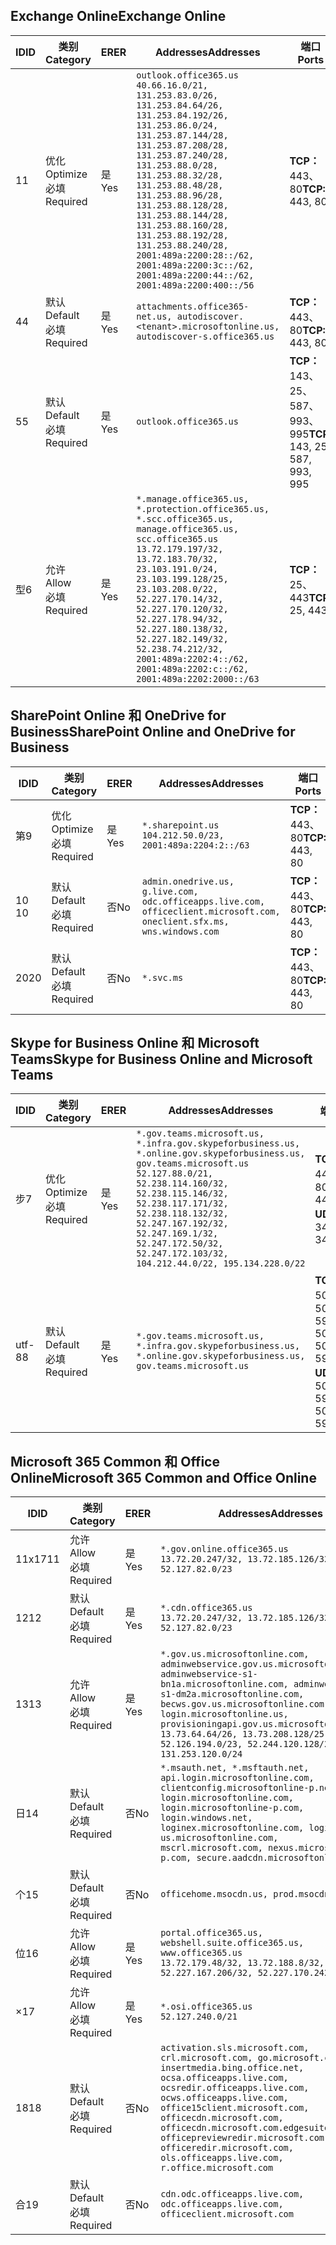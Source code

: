 <!--THIS FILE IS AUTOMATICALLY GENERATED. MANUAL CHANGES WILL BE OVERWRITTEN.-->
<!--Please contact the Office 365 Endpoints team with any questions.-->
<!--USGovGCCHigh endpoints version 2019042900-->
<!--File generated 2019-04-29 11:00:13.2826-->

## <a name="exchange-online"></a><span data-ttu-id="cc68d-101">Exchange Online</span><span class="sxs-lookup"><span data-stu-id="cc68d-101">Exchange Online</span></span>

<span data-ttu-id="cc68d-102">ID</span><span class="sxs-lookup"><span data-stu-id="cc68d-102">ID</span></span> | <span data-ttu-id="cc68d-103">类别</span><span class="sxs-lookup"><span data-stu-id="cc68d-103">Category</span></span> | <span data-ttu-id="cc68d-104">ER</span><span class="sxs-lookup"><span data-stu-id="cc68d-104">ER</span></span> | <span data-ttu-id="cc68d-105">Addresses</span><span class="sxs-lookup"><span data-stu-id="cc68d-105">Addresses</span></span> | <span data-ttu-id="cc68d-106">端口</span><span class="sxs-lookup"><span data-stu-id="cc68d-106">Ports</span></span>
-- | -------------------- | --- | ------------------------------------------------------------------------------------------------------------------------------------------------------------------------------------------------------------------------------------------------------------------------------------------------------------------------------------------------------------------------------------------------------------------------------------------------ | -------------------------------
<span data-ttu-id="cc68d-107">1</span><span class="sxs-lookup"><span data-stu-id="cc68d-107">1</span></span> | <span data-ttu-id="cc68d-108">优化</span><span class="sxs-lookup"><span data-stu-id="cc68d-108">Optimize</span></span><BR><span data-ttu-id="cc68d-109">必填</span><span class="sxs-lookup"><span data-stu-id="cc68d-109">Required</span></span> | <span data-ttu-id="cc68d-110">是</span><span class="sxs-lookup"><span data-stu-id="cc68d-110">Yes</span></span> | `outlook.office365.us`<BR>`40.66.16.0/21, 131.253.83.0/26, 131.253.84.64/26, 131.253.84.192/26, 131.253.86.0/24, 131.253.87.144/28, 131.253.87.208/28, 131.253.87.240/28, 131.253.88.0/28, 131.253.88.32/28, 131.253.88.48/28, 131.253.88.96/28, 131.253.88.128/28, 131.253.88.144/28, 131.253.88.160/28, 131.253.88.192/28, 131.253.88.240/28, 2001:489a:2200:28::/62, 2001:489a:2200:3c::/62, 2001:489a:2200:44::/62, 2001:489a:2200:400::/56` | <span data-ttu-id="cc68d-111">**TCP：** 443、80</span><span class="sxs-lookup"><span data-stu-id="cc68d-111">**TCP:** 443, 80</span></span>
<span data-ttu-id="cc68d-112">4</span><span class="sxs-lookup"><span data-stu-id="cc68d-112">4</span></span> | <span data-ttu-id="cc68d-113">默认</span><span class="sxs-lookup"><span data-stu-id="cc68d-113">Default</span></span><BR><span data-ttu-id="cc68d-114">必填</span><span class="sxs-lookup"><span data-stu-id="cc68d-114">Required</span></span> | <span data-ttu-id="cc68d-115">是</span><span class="sxs-lookup"><span data-stu-id="cc68d-115">Yes</span></span> | `attachments.office365-net.us, autodiscover.<tenant>.microsoftonline.us, autodiscover-s.office365.us` | <span data-ttu-id="cc68d-116">**TCP：** 443、80</span><span class="sxs-lookup"><span data-stu-id="cc68d-116">**TCP:** 443, 80</span></span>
<span data-ttu-id="cc68d-117">5</span><span class="sxs-lookup"><span data-stu-id="cc68d-117">5</span></span> | <span data-ttu-id="cc68d-118">默认</span><span class="sxs-lookup"><span data-stu-id="cc68d-118">Default</span></span><BR><span data-ttu-id="cc68d-119">必填</span><span class="sxs-lookup"><span data-stu-id="cc68d-119">Required</span></span> | <span data-ttu-id="cc68d-120">是</span><span class="sxs-lookup"><span data-stu-id="cc68d-120">Yes</span></span> | `outlook.office365.us` | <span data-ttu-id="cc68d-121">**TCP：** 143、25、587、993、995</span><span class="sxs-lookup"><span data-stu-id="cc68d-121">**TCP:** 143, 25, 587, 993, 995</span></span>
<span data-ttu-id="cc68d-122">型</span><span class="sxs-lookup"><span data-stu-id="cc68d-122">6</span></span> | <span data-ttu-id="cc68d-123">允许</span><span class="sxs-lookup"><span data-stu-id="cc68d-123">Allow</span></span><BR><span data-ttu-id="cc68d-124">必填</span><span class="sxs-lookup"><span data-stu-id="cc68d-124">Required</span></span> | <span data-ttu-id="cc68d-125">是</span><span class="sxs-lookup"><span data-stu-id="cc68d-125">Yes</span></span> | `*.manage.office365.us, *.protection.office365.us, *.scc.office365.us, manage.office365.us, scc.office365.us`<BR>`13.72.179.197/32, 13.72.183.70/32, 23.103.191.0/24, 23.103.199.128/25, 23.103.208.0/22, 52.227.170.14/32, 52.227.170.120/32, 52.227.178.94/32, 52.227.180.138/32, 52.227.182.149/32, 52.238.74.212/32, 2001:489a:2202:4::/62, 2001:489a:2202:c::/62, 2001:489a:2202:2000::/63` | <span data-ttu-id="cc68d-126">**TCP：** 25、443</span><span class="sxs-lookup"><span data-stu-id="cc68d-126">**TCP:** 25, 443</span></span>

## <a name="sharepoint-online-and-onedrive-for-business"></a><span data-ttu-id="cc68d-127">SharePoint Online 和 OneDrive for Business</span><span class="sxs-lookup"><span data-stu-id="cc68d-127">SharePoint Online and OneDrive for Business</span></span>

<span data-ttu-id="cc68d-128">ID</span><span class="sxs-lookup"><span data-stu-id="cc68d-128">ID</span></span> | <span data-ttu-id="cc68d-129">类别</span><span class="sxs-lookup"><span data-stu-id="cc68d-129">Category</span></span> | <span data-ttu-id="cc68d-130">ER</span><span class="sxs-lookup"><span data-stu-id="cc68d-130">ER</span></span> | <span data-ttu-id="cc68d-131">Addresses</span><span class="sxs-lookup"><span data-stu-id="cc68d-131">Addresses</span></span> | <span data-ttu-id="cc68d-132">端口</span><span class="sxs-lookup"><span data-stu-id="cc68d-132">Ports</span></span>
-- | -------------------- | --- | ----------------------------------------------------------------------------------------------------------------------- | ----------------
<span data-ttu-id="cc68d-133">第</span><span class="sxs-lookup"><span data-stu-id="cc68d-133">9</span></span> | <span data-ttu-id="cc68d-134">优化</span><span class="sxs-lookup"><span data-stu-id="cc68d-134">Optimize</span></span><BR><span data-ttu-id="cc68d-135">必填</span><span class="sxs-lookup"><span data-stu-id="cc68d-135">Required</span></span> | <span data-ttu-id="cc68d-136">是</span><span class="sxs-lookup"><span data-stu-id="cc68d-136">Yes</span></span> | `*.sharepoint.us`<BR>`104.212.50.0/23, 2001:489a:2204:2::/63` | <span data-ttu-id="cc68d-137">**TCP：** 443、80</span><span class="sxs-lookup"><span data-stu-id="cc68d-137">**TCP:** 443, 80</span></span>
<span data-ttu-id="cc68d-138">10 </span><span class="sxs-lookup"><span data-stu-id="cc68d-138">10</span></span> | <span data-ttu-id="cc68d-139">默认</span><span class="sxs-lookup"><span data-stu-id="cc68d-139">Default</span></span><BR><span data-ttu-id="cc68d-140">必填</span><span class="sxs-lookup"><span data-stu-id="cc68d-140">Required</span></span> | <span data-ttu-id="cc68d-141">否</span><span class="sxs-lookup"><span data-stu-id="cc68d-141">No</span></span> | `admin.onedrive.us, g.live.com, odc.officeapps.live.com, officeclient.microsoft.com, oneclient.sfx.ms, wns.windows.com` | <span data-ttu-id="cc68d-142">**TCP：** 443、80</span><span class="sxs-lookup"><span data-stu-id="cc68d-142">**TCP:** 443, 80</span></span>
<span data-ttu-id="cc68d-143">20</span><span class="sxs-lookup"><span data-stu-id="cc68d-143">20</span></span> | <span data-ttu-id="cc68d-144">默认</span><span class="sxs-lookup"><span data-stu-id="cc68d-144">Default</span></span><BR><span data-ttu-id="cc68d-145">必填</span><span class="sxs-lookup"><span data-stu-id="cc68d-145">Required</span></span> | <span data-ttu-id="cc68d-146">否</span><span class="sxs-lookup"><span data-stu-id="cc68d-146">No</span></span> | `*.svc.ms` | <span data-ttu-id="cc68d-147">**TCP：** 443、80</span><span class="sxs-lookup"><span data-stu-id="cc68d-147">**TCP:** 443, 80</span></span>

## <a name="skype-for-business-online-and-microsoft-teams"></a><span data-ttu-id="cc68d-148">Skype for Business Online 和 Microsoft Teams</span><span class="sxs-lookup"><span data-stu-id="cc68d-148">Skype for Business Online and Microsoft Teams</span></span>

<span data-ttu-id="cc68d-149">ID</span><span class="sxs-lookup"><span data-stu-id="cc68d-149">ID</span></span> | <span data-ttu-id="cc68d-150">类别</span><span class="sxs-lookup"><span data-stu-id="cc68d-150">Category</span></span> | <span data-ttu-id="cc68d-151">ER</span><span class="sxs-lookup"><span data-stu-id="cc68d-151">ER</span></span> | <span data-ttu-id="cc68d-152">Addresses</span><span class="sxs-lookup"><span data-stu-id="cc68d-152">Addresses</span></span> | <span data-ttu-id="cc68d-153">端口</span><span class="sxs-lookup"><span data-stu-id="cc68d-153">Ports</span></span>
-- | -------------------- | --- | --------------------------------------------------------------------------------------------------------------------------------------------------------------------------------------------------------------------------------------------------------------------------------------------------------------------------------- | --------------------------------------------------
<span data-ttu-id="cc68d-154">步</span><span class="sxs-lookup"><span data-stu-id="cc68d-154">7</span></span> | <span data-ttu-id="cc68d-155">优化</span><span class="sxs-lookup"><span data-stu-id="cc68d-155">Optimize</span></span><BR><span data-ttu-id="cc68d-156">必填</span><span class="sxs-lookup"><span data-stu-id="cc68d-156">Required</span></span> | <span data-ttu-id="cc68d-157">是</span><span class="sxs-lookup"><span data-stu-id="cc68d-157">Yes</span></span> | `*.gov.teams.microsoft.us, *.infra.gov.skypeforbusiness.us, *.online.gov.skypeforbusiness.us, gov.teams.microsoft.us`<BR>`52.127.88.0/21, 52.238.114.160/32, 52.238.115.146/32, 52.238.117.171/32, 52.238.118.132/32, 52.247.167.192/32, 52.247.169.1/32, 52.247.172.50/32, 52.247.172.103/32, 104.212.44.0/22, 195.134.228.0/22` | <span data-ttu-id="cc68d-158">**TCP：** 443、80</span><span class="sxs-lookup"><span data-stu-id="cc68d-158">**TCP:** 443, 80</span></span><BR><span data-ttu-id="cc68d-159">**UDP：** 3478</span><span class="sxs-lookup"><span data-stu-id="cc68d-159">**UDP:** 3478</span></span>
<span data-ttu-id="cc68d-160">utf-8</span><span class="sxs-lookup"><span data-stu-id="cc68d-160">8</span></span> | <span data-ttu-id="cc68d-161">默认</span><span class="sxs-lookup"><span data-stu-id="cc68d-161">Default</span></span><BR><span data-ttu-id="cc68d-162">必填</span><span class="sxs-lookup"><span data-stu-id="cc68d-162">Required</span></span> | <span data-ttu-id="cc68d-163">是</span><span class="sxs-lookup"><span data-stu-id="cc68d-163">Yes</span></span> | `*.gov.teams.microsoft.us, *.infra.gov.skypeforbusiness.us, *.online.gov.skypeforbusiness.us, gov.teams.microsoft.us` | <span data-ttu-id="cc68d-164">**TCP：** 5061、50000-59999</span><span class="sxs-lookup"><span data-stu-id="cc68d-164">**TCP:** 5061, 50000-59999</span></span><BR><span data-ttu-id="cc68d-165">**UDP：** 50000-59999</span><span class="sxs-lookup"><span data-stu-id="cc68d-165">**UDP:** 50000-59999</span></span>

## <a name="microsoft-365-common-and-office-online"></a><span data-ttu-id="cc68d-166">Microsoft 365 Common 和 Office Online</span><span class="sxs-lookup"><span data-stu-id="cc68d-166">Microsoft 365 Common and Office Online</span></span>

<span data-ttu-id="cc68d-167">ID</span><span class="sxs-lookup"><span data-stu-id="cc68d-167">ID</span></span> | <span data-ttu-id="cc68d-168">类别</span><span class="sxs-lookup"><span data-stu-id="cc68d-168">Category</span></span> | <span data-ttu-id="cc68d-169">ER</span><span class="sxs-lookup"><span data-stu-id="cc68d-169">ER</span></span> | <span data-ttu-id="cc68d-170">Addresses</span><span class="sxs-lookup"><span data-stu-id="cc68d-170">Addresses</span></span> | <span data-ttu-id="cc68d-171">端口</span><span class="sxs-lookup"><span data-stu-id="cc68d-171">Ports</span></span>
-- | ------------------- | --- | ---------------------------------------------------------------------------------------------------------------------------------------------------------------------------------------------------------------------------------------------------------------------------------------------------------------------------------------------------------------------------------------------- | ----------------
<span data-ttu-id="cc68d-172">11x17</span><span class="sxs-lookup"><span data-stu-id="cc68d-172">11</span></span> | <span data-ttu-id="cc68d-173">允许</span><span class="sxs-lookup"><span data-stu-id="cc68d-173">Allow</span></span><BR><span data-ttu-id="cc68d-174">必填</span><span class="sxs-lookup"><span data-stu-id="cc68d-174">Required</span></span> | <span data-ttu-id="cc68d-175">是</span><span class="sxs-lookup"><span data-stu-id="cc68d-175">Yes</span></span> | `*.gov.online.office365.us`<BR>`13.72.20.247/32, 13.72.185.126/32, 52.127.82.0/23` | <span data-ttu-id="cc68d-176">**TCP：** 443</span><span class="sxs-lookup"><span data-stu-id="cc68d-176">**TCP:** 443</span></span>
<span data-ttu-id="cc68d-177">12</span><span class="sxs-lookup"><span data-stu-id="cc68d-177">12</span></span> | <span data-ttu-id="cc68d-178">默认</span><span class="sxs-lookup"><span data-stu-id="cc68d-178">Default</span></span><BR><span data-ttu-id="cc68d-179">必填</span><span class="sxs-lookup"><span data-stu-id="cc68d-179">Required</span></span> | <span data-ttu-id="cc68d-180">是</span><span class="sxs-lookup"><span data-stu-id="cc68d-180">Yes</span></span> | `*.cdn.office365.us`<BR>`13.72.20.247/32, 13.72.185.126/32, 52.127.82.0/23` | <span data-ttu-id="cc68d-181">**TCP：** 443</span><span class="sxs-lookup"><span data-stu-id="cc68d-181">**TCP:** 443</span></span>
<span data-ttu-id="cc68d-182">13</span><span class="sxs-lookup"><span data-stu-id="cc68d-182">13</span></span> | <span data-ttu-id="cc68d-183">允许</span><span class="sxs-lookup"><span data-stu-id="cc68d-183">Allow</span></span><BR><span data-ttu-id="cc68d-184">必填</span><span class="sxs-lookup"><span data-stu-id="cc68d-184">Required</span></span> | <span data-ttu-id="cc68d-185">是</span><span class="sxs-lookup"><span data-stu-id="cc68d-185">Yes</span></span> | `*.gov.us.microsoftonline.com, adminwebservice.gov.us.microsoftonline.com, adminwebservice-s1-bn1a.microsoftonline.com, adminwebservice-s1-dm2a.microsoftonline.com, becws.gov.us.microsoftonline.com, login.microsoftonline.us, provisioningapi.gov.us.microsoftonline.com`<BR>`13.73.64.64/26, 13.73.208.128/25, 52.126.194.0/23, 52.244.120.128/25, 131.253.120.0/24` | <span data-ttu-id="cc68d-186">**TCP：** 443</span><span class="sxs-lookup"><span data-stu-id="cc68d-186">**TCP:** 443</span></span>
<span data-ttu-id="cc68d-187">日</span><span class="sxs-lookup"><span data-stu-id="cc68d-187">14</span></span> | <span data-ttu-id="cc68d-188">默认</span><span class="sxs-lookup"><span data-stu-id="cc68d-188">Default</span></span><BR><span data-ttu-id="cc68d-189">必填</span><span class="sxs-lookup"><span data-stu-id="cc68d-189">Required</span></span> | <span data-ttu-id="cc68d-190">否</span><span class="sxs-lookup"><span data-stu-id="cc68d-190">No</span></span> | `*.msauth.net, *.msftauth.net, api.login.microsoftonline.com, clientconfig.microsoftonline-p.net, login.microsoftonline.com, login.microsoftonline-p.com, login.windows.net, loginex.microsoftonline.com, login-us.microsoftonline.com, mscrl.microsoft.com, nexus.microsoftonline-p.com, secure.aadcdn.microsoftonline-p.com` | <span data-ttu-id="cc68d-191">**TCP：** 443</span><span class="sxs-lookup"><span data-stu-id="cc68d-191">**TCP:** 443</span></span>
<span data-ttu-id="cc68d-192">个</span><span class="sxs-lookup"><span data-stu-id="cc68d-192">15</span></span> | <span data-ttu-id="cc68d-193">默认</span><span class="sxs-lookup"><span data-stu-id="cc68d-193">Default</span></span><BR><span data-ttu-id="cc68d-194">必填</span><span class="sxs-lookup"><span data-stu-id="cc68d-194">Required</span></span> | <span data-ttu-id="cc68d-195">否</span><span class="sxs-lookup"><span data-stu-id="cc68d-195">No</span></span> | `officehome.msocdn.us, prod.msocdn.us` | <span data-ttu-id="cc68d-196">**TCP：** 443、80</span><span class="sxs-lookup"><span data-stu-id="cc68d-196">**TCP:** 443, 80</span></span>
<span data-ttu-id="cc68d-197">位</span><span class="sxs-lookup"><span data-stu-id="cc68d-197">16</span></span> | <span data-ttu-id="cc68d-198">允许</span><span class="sxs-lookup"><span data-stu-id="cc68d-198">Allow</span></span><BR><span data-ttu-id="cc68d-199">必填</span><span class="sxs-lookup"><span data-stu-id="cc68d-199">Required</span></span> | <span data-ttu-id="cc68d-200">是</span><span class="sxs-lookup"><span data-stu-id="cc68d-200">Yes</span></span> | `portal.office365.us, webshell.suite.office365.us, www.office365.us`<BR>`13.72.179.48/32, 13.72.188.8/32, 52.227.167.206/32, 52.227.170.242/32` | <span data-ttu-id="cc68d-201">**TCP：** 443、80</span><span class="sxs-lookup"><span data-stu-id="cc68d-201">**TCP:** 443, 80</span></span>
<span data-ttu-id="cc68d-202">×</span><span class="sxs-lookup"><span data-stu-id="cc68d-202">17</span></span> | <span data-ttu-id="cc68d-203">允许</span><span class="sxs-lookup"><span data-stu-id="cc68d-203">Allow</span></span><BR><span data-ttu-id="cc68d-204">必填</span><span class="sxs-lookup"><span data-stu-id="cc68d-204">Required</span></span> | <span data-ttu-id="cc68d-205">是</span><span class="sxs-lookup"><span data-stu-id="cc68d-205">Yes</span></span> | `*.osi.office365.us`<BR>`52.127.240.0/21` | <span data-ttu-id="cc68d-206">**TCP：** 443</span><span class="sxs-lookup"><span data-stu-id="cc68d-206">**TCP:** 443</span></span>
<span data-ttu-id="cc68d-207">18</span><span class="sxs-lookup"><span data-stu-id="cc68d-207">18</span></span> | <span data-ttu-id="cc68d-208">默认</span><span class="sxs-lookup"><span data-stu-id="cc68d-208">Default</span></span><BR><span data-ttu-id="cc68d-209">必填</span><span class="sxs-lookup"><span data-stu-id="cc68d-209">Required</span></span> | <span data-ttu-id="cc68d-210">否</span><span class="sxs-lookup"><span data-stu-id="cc68d-210">No</span></span> | `activation.sls.microsoft.com, crl.microsoft.com, go.microsoft.com, insertmedia.bing.office.net, ocsa.officeapps.live.com, ocsredir.officeapps.live.com, ocws.officeapps.live.com, office15client.microsoft.com, officecdn.microsoft.com, officecdn.microsoft.com.edgesuite.net, officepreviewredir.microsoft.com, officeredir.microsoft.com, ols.officeapps.live.com, r.office.microsoft.com` | <span data-ttu-id="cc68d-211">**TCP：** 443、80</span><span class="sxs-lookup"><span data-stu-id="cc68d-211">**TCP:** 443, 80</span></span>
<span data-ttu-id="cc68d-212">合</span><span class="sxs-lookup"><span data-stu-id="cc68d-212">19</span></span> | <span data-ttu-id="cc68d-213">默认</span><span class="sxs-lookup"><span data-stu-id="cc68d-213">Default</span></span><BR><span data-ttu-id="cc68d-214">必填</span><span class="sxs-lookup"><span data-stu-id="cc68d-214">Required</span></span> | <span data-ttu-id="cc68d-215">否</span><span class="sxs-lookup"><span data-stu-id="cc68d-215">No</span></span> | `cdn.odc.officeapps.live.com, odc.officeapps.live.com, officeclient.microsoft.com` | <span data-ttu-id="cc68d-216">**TCP：** 443、80</span><span class="sxs-lookup"><span data-stu-id="cc68d-216">**TCP:** 443, 80</span></span>
